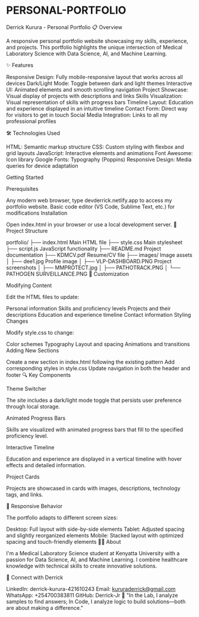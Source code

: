 ﻿# PERSONAL-PORTFOLIO
Derrick Kurura - Personal Portfolio
📋 Overview

A responsive personal portfolio website showcasing my skills, experience, and projects. This portfolio highlights the unique intersection of Medical Laboratory Science with Data Science, AI, and Machine Learning.


✨ Features

Responsive Design: Fully mobile-responsive layout that works across all devices
Dark/Light Mode: Toggle between dark and light themes
Interactive UI: Animated elements and smooth scrolling navigation
Project Showcase: Visual display of projects with descriptions and links
Skills Visualization: Visual representation of skills with progress bars
Timeline Layout: Education and experience displayed in an intuitive timeline
Contact Form: Direct way for visitors to get in touch
Social Media Integration: Links to all my professional profiles

🛠️ Technologies Used

HTML: Semantic markup structure
CSS: Custom styling with flexbox and grid layouts
JavaScript: Interactive elements and animations
Font Awesome: Icon library
Google Fonts: Typography (Poppins)
Responsive Design: Media queries for device adaptation

 Getting Started

Prerequisites

Any modern web browser, type devderrick.netlify.app to access my portfolio website.
Basic code editor (VS Code, Sublime Text, etc.) for modifications
Installation

Open index.html in your browser or use a local development server.
📂 Project Structure

portfolio/
├── index.html               Main HTML file
├── style.css                Main stylesheet
├── script.js                JavaScript functionality
├── README.md                Project documentation
├── KDMCV.pdf                Resume/CV file
├── images/                  Image assets
│   ├── dee1.jpg             Profile image
│   ├── VLP-DASHBOARD.PNG    Project screenshots
│   ├── MMPROTECT.jpg
│   ├── PATHOTRACK.PNG
│   └── PATHOGEN SURVEILLANCE.PNG
🎨 Customization

Modifying Content

Edit the HTML files to update:

Personal information
Skills and proficiency levels
Projects and their descriptions
Education and experience timeline
Contact information
Styling Changes

Modify style.css to change:

Color schemes
Typography
Layout and spacing
Animations and transitions
Adding New Sections

Create a new section in index.html following the existing pattern
Add corresponding styles in style.css
Update navigation in both the header and footer
🔍 Key Components

Theme Switcher

The site includes a dark/light mode toggle that persists user preference through local storage.

Animated Progress Bars

Skills are visualized with animated progress bars that fill to the specified proficiency level.

Interactive Timeline

Education and experience are displayed in a vertical timeline with hover effects and detailed information.

Project Cards

Projects are showcased in cards with images, descriptions, technology tags, and links.

📱 Responsive Behavior

The portfolio adapts to different screen sizes:

Desktop: Full layout with side-by-side elements
Tablet: Adjusted spacing and slightly reorganized elements
Mobile: Stacked layout with optimized spacing and touch-friendly elements
👨‍💻 About

I'm a Medical Laboratory Science student at Kenyatta University with a passion for Data Science, AI, and Machine Learning. I combine healthcare knowledge with technical skills to create innovative solutions.

🔗 Connect with Derrick

LinkedIn: derrick-kurura-421610243
Email: kururaderrick@gmail.com
WhatsApp: +254700383811
GitHub: Derrick-Jr
📌 "In the Lab, I analyze samples to find answers; In Code, I analyze logic to build solutions—both are about making a difference."
